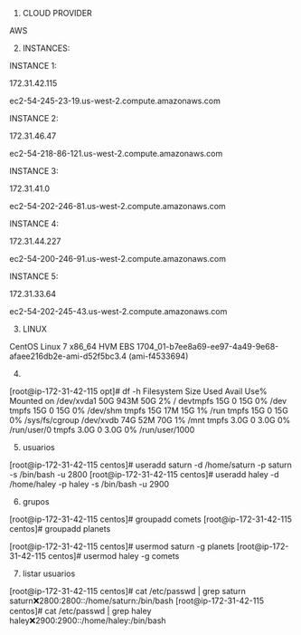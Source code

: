 1. CLOUD PROVIDER

AWS


2. INSTANCES:

  INSTANCE 1:
  
  172.31.42.115
  
  ec2-54-245-23-19.us-west-2.compute.amazonaws.com
  
  INSTANCE 2: 
  
  172.31.46.47
  
  ec2-54-218-86-121.us-west-2.compute.amazonaws.com
  
  INSTANCE 3:
  
  172.31.41.0
  
  ec2-54-202-246-81.us-west-2.compute.amazonaws.com
  
  INSTANCE 4:
  
  172.31.44.227
  
  ec2-54-200-246-91.us-west-2.compute.amazonaws.com
  
  INSTANCE 5:
  
  172.31.33.64
  
  ec2-54-202-245-43.us-west-2.compute.amazonaws.com
  
 3. LINUX
 

 CentOS Linux 7 x86_64 HVM EBS 1704_01-b7ee8a69-ee97-4a49-9e68-afaee216db2e-ami-d52f5bc3.4 (ami-f4533694)
 
 
 4. 
 
 
[root@ip-172-31-42-115 opt]# df -h
Filesystem      Size  Used Avail Use% Mounted on
/dev/xvda1       50G  943M   50G   2% /
devtmpfs         15G     0   15G   0% /dev
tmpfs            15G     0   15G   0% /dev/shm
tmpfs            15G   17M   15G   1% /run
tmpfs            15G     0   15G   0% /sys/fs/cgroup
/dev/xvdb        74G   52M   70G   1% /mnt
tmpfs           3.0G     0  3.0G   0% /run/user/0
tmpfs           3.0G     0  3.0G   0% /run/user/1000


5. usuarios


[root@ip-172-31-42-115 centos]# useradd saturn -d /home/saturn -p saturn -s /bin/bash -u 2800
[root@ip-172-31-42-115 centos]# useradd haley -d /home/haley -p haley -s /bin/bash -u 2900

6. grupos

[root@ip-172-31-42-115 centos]# groupadd comets
[root@ip-172-31-42-115 centos]# groupadd planets


[root@ip-172-31-42-115 centos]# usermod saturn -g planets
[root@ip-172-31-42-115 centos]# usermod haley -g comets

7. listar usuarios


[root@ip-172-31-42-115 centos]# cat /etc/passwd | grep saturn
saturn:x:2800:2800::/home/saturn:/bin/bash
[root@ip-172-31-42-115 centos]# cat /etc/passwd | grep haley
haley:x:2900:2900::/home/haley:/bin/bash


